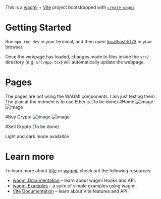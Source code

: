 This is a [wagmi](https://wagmi.sh) + [Vite](https://vitejs.dev/) project bootstrapped with [`create-wagmi`](https://github.com/wagmi-dev/wagmi/tree/main/packages/create-wagmi)

# Getting Started

Run `npm run dev` in your terminal, and then open [localhost:5173](http://localhost:5173) in your browser.

Once the webpage has loaded, changes made to files inside the `src/` directory (e.g. `src/App.tsx`) will automatically update the webpage.

# Pages
The pages are not using the WAGMI components. I am just testing them.
The plan at the moment is to use Ether.js.(To be done)
  #Home
  ![image](https://github.com/ozi3ozi/P2Pex-Frontend/assets/56284896/da1f9479-2a5f-4d31-bf36-58722c769c45)
  ![image](https://github.com/ozi3ozi/P2Pex-Frontend/assets/56284896/16e0a267-e2c6-4ec9-9dc5-9657965126fa)

  #Buy Crypto
  ![image](https://github.com/ozi3ozi/P2Pex-Frontend/assets/56284896/4aa8d24a-74c5-4cd2-b778-9fadea68dfd6)
  ![image](https://github.com/ozi3ozi/P2Pex-Frontend/assets/56284896/94e565f4-5e27-415a-9d3c-fa8f69c2b75b)

  #Sell Crypto
  (To be done)

Light and dark mode availalble



# Learn more

To learn more about [Vite](https://vitejs.dev/) or [wagmi](https://wagmi.sh), check out the following resources:

- [wagmi Documentation](https://wagmi.sh) – learn about wagmi Hooks and API.
- [wagmi Examples](https://wagmi.sh/examples/connect-wallet) – a suite of simple examples using wagmi.
- [Vite Documentation](https://vitejs.dev/) – learn about Vite features and API.
